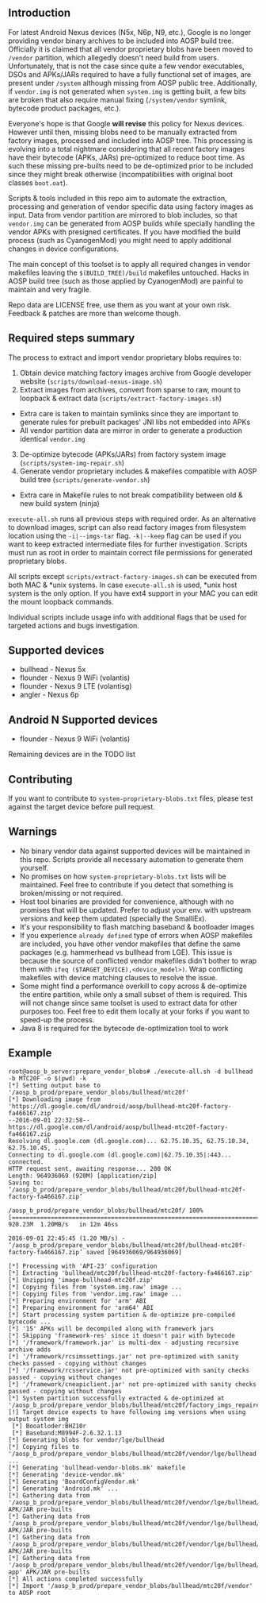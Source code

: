 ## Introduction

For latest Android Nexus devices (N5x, N6p, N9, etc.), Google is no longer
providing vendor binary archives to be included into AOSP build tree.
Officially it is claimed that all vendor proprietary blobs have been moved to
`/vendor` partition, which allegedly doesn't need build from users.
Unfortunately, that is not the case since quite a few vendor executables, DSOs
and APKs/JARs required to have a fully functional set of images, are present
under `/system` although missing from AOSP public tree. Additionally, if
`vendor.img` is not generated when `system.img` is getting built, a few bits
are broken that also require manual fixing (`/system/vendor` symlink, bytecode
product packages, etc.).

Everyone's hope is that Google **will revise** this policy for Nexus devices.
However until then, missing blobs need to be manually extracted from factory
images, processed and included into AOSP tree. This processing is evolving
into a total nightmare considering that all recent factory images have their
bytecode (APKs, JARs) pre-optimized to reduce boot time. As such these missing
pre-builts need to be de-optimized prior to be included since they might break
otherwise (incompatibilities with original boot classes `boot.oat`).

Scripts & tools included in this repo aim to automate the extraction,
processing and generation of vendor specific data using factory images as
input. Data from vendor partition are mirrored to blob includes, so that
`vendor.img` can be generated from AOSP builds while specially handling the
vendor APKs with presigned certificates. If you have modified the build
process (such as CyanogenMod) you might need to apply additional changes in
device configurations.

The main concept of this toolset is to apply all required changes in vendor
makefiles leaving the `$(BUILD_TREE)/build` makefiles untouched. Hacks in AOSP
build tree (such as those applied by CyanogenMod) are painful to maintain and
very fragile.

Repo data are LICENSE free, use them as you want at your own risk. Feedback &
patches are more than welcome though.


## Required steps summary

The process to extract and import vendor proprietary blobs requires to:

1. Obtain device matching factory images archive from Google developer website (`scripts/download-nexus-image.sh`)
2. Extract images from archives, convert from sparse to raw, mount to loopback & extract data (`scripts/extract-factory-images.sh`)
  * Extra care is taken to maintain symlinks since they are important to generate rules for prebuilt packages' JNI libs not embedded into APKs
  * All vendor partition data are mirror in order to generate a production identical `vendor.img`
3. De-optimize bytecode (APKs/JARs) from factory system image (`scripts/system-img-repair.sh`)
4. Generate vendor proprietary includes & makefiles compatible with AOSP build tree (`scripts/generate-vendor.sh`)
  * Extra care in Makefile rules to not break compatibility between old & new build system (ninja)

`execute-all.sh` runs all previous steps with required order. As an
alternative to download images, script can also read factory images from
filesystem location using the `-i|--imgs-tar` flag. `-k|--keep` flag can be
used if you want to keep extracted intermediate files for further
investigation. Scripts must run as root in order to maintain correct file
permissions for generated proprietary blobs.

All scripts except `scripts/extract-factory-images.sh` can be executed from
both MAC & *unix systems. In case `execute-all.sh` is used, *unix host system
is the only option. If you have ext4 support in your MAC you can edit the
mount loopback commands.

Individual scripts include usage info with additional flags that be used for
targeted actions and bugs investigation.


## Supported devices

* bullhead - Nexus 5x
* flounder - Nexus 9 WiFi (volantis)
* flounder - Nexus 9 LTE (volantisg)
* angler - Nexus 6p

## Android N Supported devices

* flounder - Nexus 9 WiFi (volantis)

Remaining devices are in the TODO list

## Contributing

If you want to contribute to `system-proprietary-blobs.txt` files, please test
against the target device before pull request.

## Warnings

* No binary vendor data against supported devices will be maintained in this
repo. Scripts provide all necessary automation to generate them yourself.
* No promises on how `system-proprietary-blobs.txt` lists will be maintained.
Feel free to contribute if you detect that something is broken/missing or not
required.
* Host tool binaries are provided for convenience, although with no promises
that will be updated. Prefer to adjust your env. with upstream versions and
keep them updated (specially the SmalliEx).
* It's your responsibility to flash matching baseband & bootloader images
* If you experience `already defined` type of errors when AOSP makefiles are
included, you have other vendor makefiles that define the same packages (e.g.
hammerhead vs bullhead from LGE). This issue is because the source of
conflicted vendor makefiles didn't bother to wrap them with
`ifeq ($TARGET_DEVICE),<device_model>)`. Wrap conflicting makefiles with
device matching clauses to resolve the issue.
* Some might find a performance overkill to copy across & de-optimize the
entire partition, while only a small subset of them is required. This will not
change since same toolset is used to extract data for other purposes too. Feel
free to edit them locally at your forks if you want to speed-up the process.
* Java 8 is required for the bytecode de-optimization tool to work


## Example

```
root@aosp_b_server:prepare_vendor_blobs# ./execute-all.sh -d bullhead -b MTC20F -o $(pwd) -k
[*] Setting output base to '/aosp_b_prod/prepare_vendor_blobs/bullhead/mtc20f'
[*] Downloading image from 'https://dl.google.com/dl/android/aosp/bullhead-mtc20f-factory-fa466167.zip'
--2016-09-01 22:32:58--  https://dl.google.com/dl/android/aosp/bullhead-mtc20f-factory-fa466167.zip
Resolving dl.google.com (dl.google.com)... 62.75.10.35, 62.75.10.34, 62.75.10.45, ...
Connecting to dl.google.com (dl.google.com)|62.75.10.35|:443... connected.
HTTP request sent, awaiting response... 200 OK
Length: 964936069 (920M) [application/zip]
Saving to: ‘/aosp_b_prod/prepare_vendor_blobs/bullhead/mtc20f/bullhead-mtc20f-factory-fa466167.zip’

/aosp_b_prod/prepare_vendor_blobs/bullhead/mtc20f/ 100%[=================================================================================================================>] 920.23M  1.20MB/s   in 12m 46ss

2016-09-01 22:45:45 (1.20 MB/s) - ‘/aosp_b_prod/prepare_vendor_blobs/bullhead/mtc20f/bullhead-mtc20f-factory-fa466167.zip’ saved [964936069/964936069]

[*] Processing with 'API-23' configuration
[*] Extracting 'bullhead/mtc20f/bullhead-mtc20f-factory-fa466167.zip'
[*] Unzipping 'image-bullhead-mtc20f.zip'
[*] Copying files from 'system.img.raw' image ...
[*] Copying files from 'vendor.img.raw' image ...
[*] Preparing environment for 'arm' ABI
[*] Preparing environment for 'arm64' ABI
[*] Start processing system partition & de-optimize pre-compiled bytecode ...
[*] '15' APKs will be decompiled along with framework jars
[*] Skipping 'framework-res' since it doesn't pair with bytecode
[*] '/framework/framework.jar' is multi-dex - adjusting recursive archive adds
[*] '/framework/rcsimssettings.jar' not pre-optimized with sanity checks passed - copying without changes
[*] '/framework/rcsservice.jar' not pre-optimized with sanity checks passed - copying without changes
[*] '/framework/cneapiclient.jar' not pre-optimized with sanity checks passed - copying without changes
[*] System partition successfully extracted & de-optimized at '/aosp_b_prod/prepare_vendor_blobs/bullhead/mtc20f/factory_imgs_repaired_data'
[!] Target device expects to have following img versions when using output system img
 [*] Booatloder:BHZ10r
 [*] Baseband:M8994F-2.6.32.1.13
[*] Generating blobs for vendor/lge/bullhead
[*] Copying files to '/aosp_b_prod/prepare_vendor_blobs/bullhead/mtc20f/vendor/lge/bullhead' ...
[*] Generating 'bullhead-vendor-blobs.mk' makefile
[*] Generating 'device-vendor.mk'
[*] Generating 'BoardConfigVendor.mk'
[*] Generating 'Android.mk' ...
[*] Gathering data from '/aosp_b_prod/prepare_vendor_blobs/bullhead/mtc20f/vendor/lge/bullhead/vendor/app' APK/JAR pre-builts
[*] Gathering data from '/aosp_b_prod/prepare_vendor_blobs/bullhead/mtc20f/vendor/lge/bullhead/proprietary/app' APK/JAR pre-builts
[*] Gathering data from '/aosp_b_prod/prepare_vendor_blobs/bullhead/mtc20f/vendor/lge/bullhead/proprietary/framework' APK/JAR pre-builts
[*] Gathering data from '/aosp_b_prod/prepare_vendor_blobs/bullhead/mtc20f/vendor/lge/bullhead/proprietary/priv-app' APK/JAR pre-builts
[*] All actions completed successfully
[*] Import '/aosp_b_prod/prepare_vendor_blobs/bullhead/mtc20f/vendor' to AOSP root
```
